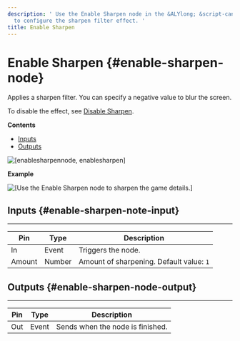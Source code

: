```yaml
---
description: ' Use the Enable Sharpen node in the &ALYlong; &script-canvas; editor
  to configure the sharpen filter effect. '
title: Enable Sharpen
---
```

# Enable Sharpen {#enable-sharpen-node}

Applies a sharpen filter\. You can specify a negative value to blur the screen\.

To disable the effect, see [Disable Sharpen](/docs/userguide/rendering/disable/sharpen-node.md)\.

**Contents**
+ [Inputs](#enable-sharpen-note-input)
+ [Outputs](#enable-sharpen-node-output)

![\[enablesharpennode, enablesharpen\]](/images/userguide/scripting/script-canvas/scriptcanvasnodes/script-canvas-enable-sharpen-node.png)

**Example**

![\[Use the Enable Sharpen node to sharpen the game details.\]](/images/userguide/scripting/script-canvas/scriptcanvasnodes/enable-sharpen-node-example.png)

## Inputs {#enable-sharpen-note-input}


****

| Pin | Type | Description |
| --- | --- | --- |
| In | Event |  Triggers the node\.  |
| Amount | Number |  Amount of sharpening\. Default value: `1`  |

## Outputs {#enable-sharpen-node-output}


****

| Pin | Type | Description |
| --- | --- | --- |
| Out | Event | Sends when the node is finished\. |